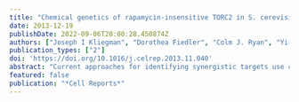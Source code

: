 ```yaml
---
title: "Chemical genetics of rapamycin-insensitive TORC2 in S. cerevisiae"
date: 2013-12-19
publishDate: 2022-09-06T20:00:28.450874Z
authors: ["Joseph I Kliegman", "Dorothea Fiedler", "Colm J. Ryan", "Yi-Fan Xu", "Xiao-yang Su", "David Thomas", "Max C Caccese", "Ada Cheng", "Michael Shales", "Joshua D Rabinowitz", " others"]
publication_types: ["2"]
doi: 'https://doi.org/10.1016/j.celrep.2013.11.040'
abstract: "Current approaches for identifying synergistic targets use cell culture models to see if the combined effect of clinically available drugs is better than predicted by their individual efficacy. New techniques are needed to systematically and rationally identify targets and pathways that may be synergistic targets. Here, we created a tool to screen and identify molecular targets that may synergize with new inhibitors of target of rapamycin (TOR), a conserved protein that is a major integrator of cell proliferation signals in the nutrient-signaling pathway. Although clinical results from TOR complex 1 (TORC1)-specific inhibition using rapamycin analogs have been disappointing, trials using inhibitors that also target TORC2 have been promising. To understand this increased therapeutic efficacy and to discover secondary targets for combination therapy, we engineered Tor2 in *S. cerevisiae* to accept an orthogonal inhibitor. We used this tool to create a chemical epistasis miniarray profile (ChE-MAP) by measuring interactions between the chemically inhibited Tor2 kinase and a diverse library of deletion mutants. The ChE-MAP identified known TOR components and distinguished between TORC1- and TORC2-dependent functions. The results showed a TORC2-specific interaction with the pentose phosphate pathway, a previously unappreciated TORC2 function that suggests a role for the complex in balancing the high energy demand required for ribosome biogenesis."
featured: false
publication: "*Cell Reports*"
---
```


